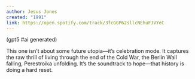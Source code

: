 ```yaml
---
author: Jesus Jones
created: "1991"
link: https://open.spotify.com/track/3fcGGP62sllcNEhuFJVYeC
---
```


(gpt5 #ai generated)

This one isn’t about some future utopia—it’s celebration mode. It captures the raw thrill of living through the end of the Cold War, the Berlin Wall falling, Perestroika unfolding. It’s the soundtrack to hope—that history is doing a hard reset.
